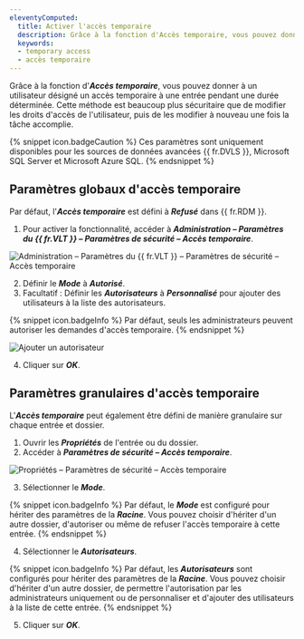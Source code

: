 ```yaml
---
eleventyComputed:
  title: Activer l'accès temporaire
  description: Grâce à la fonction d'Accès temporaire, vous pouvez donner à un utilisateur désigné un accès temporaire à une entrée pendant une durée déterminée. Cette méthode est beaucoup plus sécuritaire que de modifier les droits d'accès de l'utilisateur, puis de les modifier à nouveau une fois la tâche accomplie.
  keywords:
  - temporary access
  - accès temporaire
---
```

Grâce à la fonction d'***Accès temporaire***, vous pouvez donner à un utilisateur désigné un accès temporaire à une entrée pendant une durée déterminée. Cette méthode est beaucoup plus sécuritaire que de modifier les droits d'accès de l'utilisateur, puis de les modifier à nouveau une fois la tâche accomplie.

{% snippet icon.badgeCaution %}
Ces paramètres sont uniquement disponibles pour les sources de données avancées {{ fr.DVLS }}, Microsoft SQL Server et Microsoft Azure SQL.
{% endsnippet %}

## Paramètres globaux d'accès temporaire

Par défaut, l'***Accès temporaire*** est défini à ***Refusé*** dans {{ fr.RDM }}.
1. Pour activer la fonctionnalité, accéder à ***Administration – Paramètres du {{ fr.VLT }} – Paramètres de sécurité – Accès temporaire***.

![Administration – Paramètres du {{ fr.VLT }} – Paramètres de sécurité – Accès temporaire](https://cdnweb.devolutions.net/docs/fr/kb/KB2082.png)

2. Définir le ***Mode*** à ***Autorisé***.
1. Facultatif : Définir les ***Autorisateurs*** à ***Personnalisé*** pour ajouter des utilisateurs à la liste des autorisateurs.

{% snippet icon.badgeInfo %}
Par défaut, seuls les administrateurs peuvent autoriser les demandes d'accès temporaire.
{% endsnippet %}

![Ajouter un autorisateur](https://cdnweb.devolutions.net/docs/fr/kb/KB2084.png)

4. Cliquer sur ***OK***.

## Paramètres granulaires d'accès temporaire

L'***Accès temporaire*** peut également être défini de manière granulaire sur chaque entrée et dossier.
1. Ouvrir les ***Propriétés*** de l'entrée ou  du dossier.
1. Accéder à ***Paramètres de sécurité – Accès temporaire***.

![Propriétés – Paramètres de sécurité – Accès temporaire](https://cdnweb.devolutions.net/docs/fr/kb/KB2083.png)

3. Sélectionner le ***Mode***.

{% snippet icon.badgeInfo %}
Par défaut, le ***Mode*** est configuré pour hériter des paramètres de la ***Racine***. Vous pouvez choisir d'hériter d'un autre dossier, d'autoriser ou même de refuser l'accès temporaire à cette entrée.
{% endsnippet %}

4. Sélectionner le ***Autorisateurs***.

{% snippet icon.badgeInfo %}
Par défaut, les ***Autorisateurs*** sont configurés pour hériter des paramètres de la ***Racine***. Vous pouvez choisir d'hériter d'un autre dossier, de permettre l'autorisation par les administrateurs uniquement ou de personnaliser et d'ajouter des utilisateurs à la liste de cette entrée.
{% endsnippet %}

5. Cliquer sur ***OK***.
